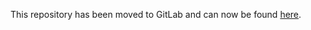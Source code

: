 This repository has been moved to GitLab and can now be found [here](https://gitlab.com/RockRoller/skinninginfo).
